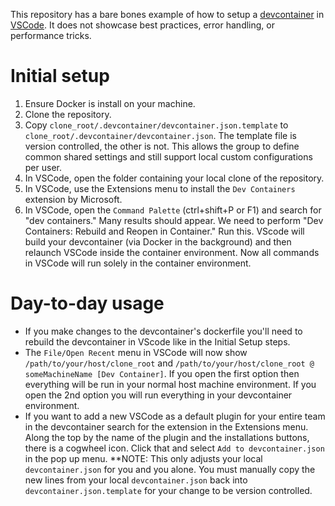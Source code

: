 This repository has a bare bones example of how to setup a [devcontainer](https://code.visualstudio.com/docs/devcontainers/containers) in [VSCode](https://code.visualstudio.com/).  It does not showcase best practices, error handling, or performance tricks.

# Initial setup
1. Ensure Docker is install on your machine.
1. Clone the repository.
1. Copy `clone_root/.devcontainer/devcontainer.json.template` to `clone_root/.devcontainer/devcontainer.json`.  The template file is version controlled, the other is not. This allows the group to define common shared settings and still support local custom configurations per user.
1. In VSCode, open the folder containing your local clone of the repository.
1. In VSCode, use the Extensions menu to install the `Dev Containers` extension by Microsoft.
1. In VSCode, open the `Command Palette` (ctrl+shift+P or F1) and search for "dev containers."  Many results should appear.  We need to perform  "Dev Containers: Rebuild and Reopen in Container." Run this.  VScode will build your devcontainer (via Docker in the background) and then relaunch VSCode inside the container environment.  Now all commands in VSCode will run solely in the container environment.

# Day-to-day usage
* If you make changes to the devcontainer's dockerfile you'll need to rebuild the devcontainer in VScode like in the Initial Setup steps.
* The `File/Open Recent` menu in VSCode will now show `/path/to/your/host/clone_root` and `/path/to/your/host/clone_root @ someMachineName [Dev Container]`.  If you open the first option then everything will be run in your normal host machine environment.  If you open the 2nd option you will run everything in your devcontainer environment.
* If you want to add a new VSCode as a default plugin for your entire team in the devcontainer search for the extension in the Extensions menu. Along the top by the name of the plugin and the installations buttons, there is a cogwheel icon. Click that and select `Add to devcontainer.json` in the pop up menu. **NOTE: This only adjusts your local `devcontainer.json` for you and you alone. You must manually copy the new lines from your local `devcontainer.json` back into `devcontainer.json.template` for your change to be version controlled.

